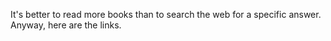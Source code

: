 It's better to read more books than to search the web for a specific answer. Anyway, here are the links.
